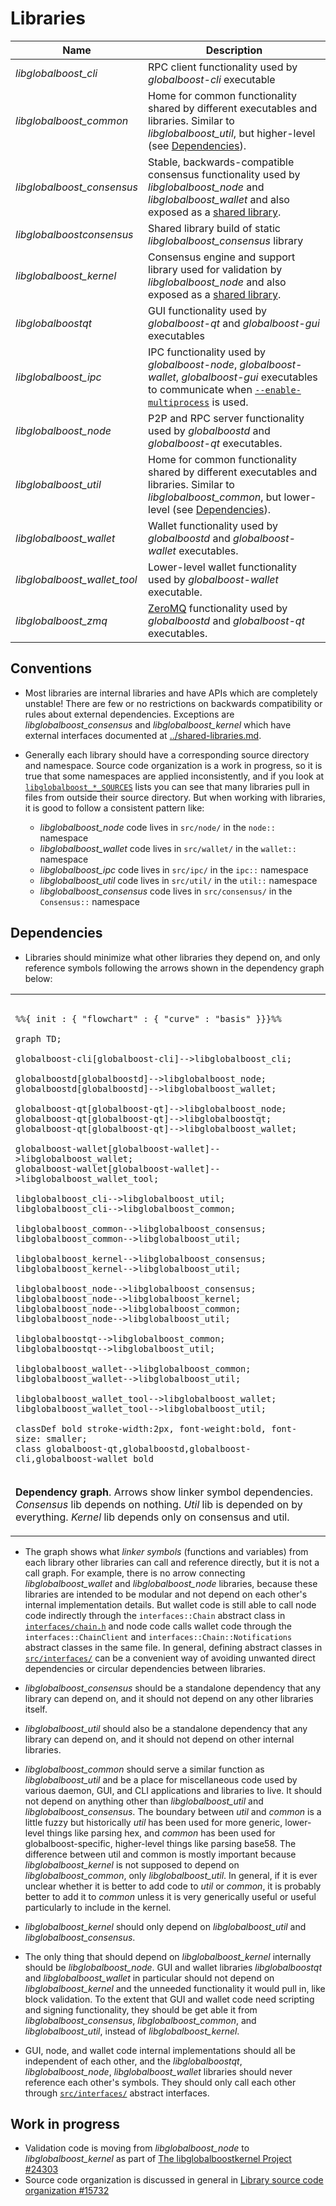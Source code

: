 # Libraries

| Name                     | Description |
|--------------------------|-------------|
| *libglobalboost_cli*         | RPC client functionality used by *globalboost-cli* executable |
| *libglobalboost_common*      | Home for common functionality shared by different executables and libraries. Similar to *libglobalboost_util*, but higher-level (see [Dependencies](#dependencies)). |
| *libglobalboost_consensus*   | Stable, backwards-compatible consensus functionality used by *libglobalboost_node* and *libglobalboost_wallet* and also exposed as a [shared library](../shared-libraries.md). |
| *libglobalboostconsensus*    | Shared library build of static *libglobalboost_consensus* library |
| *libglobalboost_kernel*      | Consensus engine and support library used for validation by *libglobalboost_node* and also exposed as a [shared library](../shared-libraries.md). |
| *libglobalboostqt*           | GUI functionality used by *globalboost-qt* and *globalboost-gui* executables |
| *libglobalboost_ipc*         | IPC functionality used by *globalboost-node*, *globalboost-wallet*, *globalboost-gui* executables to communicate when [`--enable-multiprocess`](multiprocess.md) is used. |
| *libglobalboost_node*        | P2P and RPC server functionality used by *globalboostd* and *globalboost-qt* executables. |
| *libglobalboost_util*        | Home for common functionality shared by different executables and libraries. Similar to *libglobalboost_common*, but lower-level (see [Dependencies](#dependencies)). |
| *libglobalboost_wallet*      | Wallet functionality used by *globalboostd* and *globalboost-wallet* executables. |
| *libglobalboost_wallet_tool* | Lower-level wallet functionality used by *globalboost-wallet* executable. |
| *libglobalboost_zmq*         | [ZeroMQ](../zmq.md) functionality used by *globalboostd* and *globalboost-qt* executables. |

## Conventions

- Most libraries are internal libraries and have APIs which are completely unstable! There are few or no restrictions on backwards compatibility or rules about external dependencies. Exceptions are *libglobalboost_consensus* and *libglobalboost_kernel* which have external interfaces documented at [../shared-libraries.md](../shared-libraries.md).

- Generally each library should have a corresponding source directory and namespace. Source code organization is a work in progress, so it is true that some namespaces are applied inconsistently, and if you look at [`libglobalboost_*_SOURCES`](../../src/Makefile.am) lists you can see that many libraries pull in files from outside their source directory. But when working with libraries, it is good to follow a consistent pattern like:

  - *libglobalboost_node* code lives in `src/node/` in the `node::` namespace
  - *libglobalboost_wallet* code lives in `src/wallet/` in the `wallet::` namespace
  - *libglobalboost_ipc* code lives in `src/ipc/` in the `ipc::` namespace
  - *libglobalboost_util* code lives in `src/util/` in the `util::` namespace
  - *libglobalboost_consensus* code lives in `src/consensus/` in the `Consensus::` namespace

## Dependencies

- Libraries should minimize what other libraries they depend on, and only reference symbols following the arrows shown in the dependency graph below:

<table><tr><td>

```mermaid

%%{ init : { "flowchart" : { "curve" : "basis" }}}%%

graph TD;

globalboost-cli[globalboost-cli]-->libglobalboost_cli;

globalboostd[globalboostd]-->libglobalboost_node;
globalboostd[globalboostd]-->libglobalboost_wallet;

globalboost-qt[globalboost-qt]-->libglobalboost_node;
globalboost-qt[globalboost-qt]-->libglobalboostqt;
globalboost-qt[globalboost-qt]-->libglobalboost_wallet;

globalboost-wallet[globalboost-wallet]-->libglobalboost_wallet;
globalboost-wallet[globalboost-wallet]-->libglobalboost_wallet_tool;

libglobalboost_cli-->libglobalboost_util;
libglobalboost_cli-->libglobalboost_common;

libglobalboost_common-->libglobalboost_consensus;
libglobalboost_common-->libglobalboost_util;

libglobalboost_kernel-->libglobalboost_consensus;
libglobalboost_kernel-->libglobalboost_util;

libglobalboost_node-->libglobalboost_consensus;
libglobalboost_node-->libglobalboost_kernel;
libglobalboost_node-->libglobalboost_common;
libglobalboost_node-->libglobalboost_util;

libglobalboostqt-->libglobalboost_common;
libglobalboostqt-->libglobalboost_util;

libglobalboost_wallet-->libglobalboost_common;
libglobalboost_wallet-->libglobalboost_util;

libglobalboost_wallet_tool-->libglobalboost_wallet;
libglobalboost_wallet_tool-->libglobalboost_util;

classDef bold stroke-width:2px, font-weight:bold, font-size: smaller;
class globalboost-qt,globalboostd,globalboost-cli,globalboost-wallet bold
```
</td></tr><tr><td>

**Dependency graph**. Arrows show linker symbol dependencies. *Consensus* lib depends on nothing. *Util* lib is depended on by everything. *Kernel* lib depends only on consensus and util.

</td></tr></table>

- The graph shows what _linker symbols_ (functions and variables) from each library other libraries can call and reference directly, but it is not a call graph. For example, there is no arrow connecting *libglobalboost_wallet* and *libglobalboost_node* libraries, because these libraries are intended to be modular and not depend on each other's internal implementation details. But wallet code is still able to call node code indirectly through the `interfaces::Chain` abstract class in [`interfaces/chain.h`](../../src/interfaces/chain.h) and node code calls wallet code through the `interfaces::ChainClient` and `interfaces::Chain::Notifications` abstract classes in the same file. In general, defining abstract classes in [`src/interfaces/`](../../src/interfaces/) can be a convenient way of avoiding unwanted direct dependencies or circular dependencies between libraries.

- *libglobalboost_consensus* should be a standalone dependency that any library can depend on, and it should not depend on any other libraries itself.

- *libglobalboost_util* should also be a standalone dependency that any library can depend on, and it should not depend on other internal libraries.

- *libglobalboost_common* should serve a similar function as *libglobalboost_util* and be a place for miscellaneous code used by various daemon, GUI, and CLI applications and libraries to live. It should not depend on anything other than *libglobalboost_util* and *libglobalboost_consensus*. The boundary between _util_ and _common_ is a little fuzzy but historically _util_ has been used for more generic, lower-level things like parsing hex, and _common_ has been used for globalboost-specific, higher-level things like parsing base58. The difference between util and common is mostly important because *libglobalboost_kernel* is not supposed to depend on *libglobalboost_common*, only *libglobalboost_util*. In general, if it is ever unclear whether it is better to add code to *util* or *common*, it is probably better to add it to *common* unless it is very generically useful or useful particularly to include in the kernel.


- *libglobalboost_kernel* should only depend on *libglobalboost_util* and *libglobalboost_consensus*.

- The only thing that should depend on *libglobalboost_kernel* internally should be *libglobalboost_node*. GUI and wallet libraries *libglobalboostqt* and *libglobalboost_wallet* in particular should not depend on *libglobalboost_kernel* and the unneeded functionality it would pull in, like block validation. To the extent that GUI and wallet code need scripting and signing functionality, they should be get able it from *libglobalboost_consensus*, *libglobalboost_common*, and *libglobalboost_util*, instead of *libglobalboost_kernel*.

- GUI, node, and wallet code internal implementations should all be independent of each other, and the *libglobalboostqt*, *libglobalboost_node*, *libglobalboost_wallet* libraries should never reference each other's symbols. They should only call each other through [`src/interfaces/`](`../../src/interfaces/`) abstract interfaces.

## Work in progress

- Validation code is moving from *libglobalboost_node* to *libglobalboost_kernel* as part of [The libglobalboostkernel Project #24303](https://github.com/globalboost/globalboost/issues/24303)
- Source code organization is discussed in general in [Library source code organization #15732](https://github.com/globalboost/globalboost/issues/15732)

